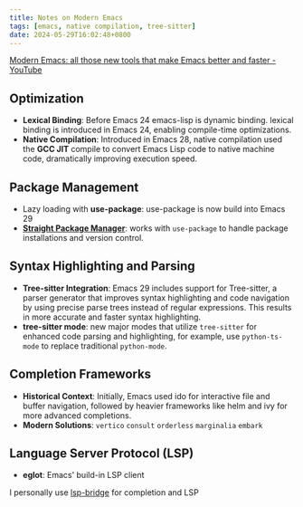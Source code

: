 ```yaml
---
title: Notes on Modern Emacs
tags: [emacs, native compilation, tree-sitter]
date: 2024-05-29T16:02:48+0800
---
```

[Modern Emacs: all those new tools that make Emacs better and faster - YouTube](https://youtu.be/SOxlQ7ogplA?si=BgBfvShIFLtuqt0H)

## Optimization
- **Lexical Binding**: Before Emacs 24 emacs-lisp is dynamic binding. lexical binding is introduced in Emacs 24, enabling compile-time optimizations.
- **Native Compilation**: Introduced in Emacs 28, native compilation used the **GCC JIT** compile to convert Emacs Lisp code to native machine code, dramatically improving execution speed.

## Package Management
- Lazy loading with **use-package**: use-package is now build into Emacs 29
- **[Straight Package Manager](https://github.com/radian-software/straight.el)**: works with `use-package` to handle package installations and version control.

## Syntax Highlighting and Parsing
- **Tree-sitter Integration**: Emacs 29 includes support for Tree-sitter, a parser generator that improves syntax highlighting and code navigation by using precise parse trees instead of regular expressions. This results in more accurate and faster syntax highlighting.
- **tree-sitter mode**:  new major modes that utilize `tree-sitter` for enhanced code parsing and highlighting, for example, use `python-ts-mode` to replace traditional `python-mode`.

## Completion Frameworks
- **Historical Context**: Initially, Emacs used ido for interactive file and buffer navigation, followed by heavier frameworks like helm and ivy for more advanced completions.
- **Modern Solutions**:  `vertico` `consult` `orderless` `marginalia` `embark`

## Language Server Protocol (LSP)
- **eglot**: Emacs' build-in LSP client

I personally use  [lsp-bridge](https://github.com/manateelazycat/lsp-bridge) for completion and LSP